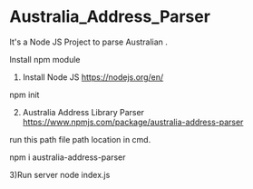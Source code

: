 # Australia_Address_Parser
It's a Node JS Project to parse Australian .

Install npm module
1) Install Node JS
https://nodejs.org/en/

npm init

2) Australia Address Library Parser 
https://www.npmjs.com/package/australia-address-parser

run this path file path location in cmd.

npm i australia-address-parser

3)Run server 
node index.js

